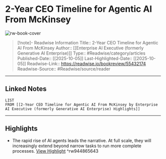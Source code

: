 # 2-Year CEO Timeline for Agentic AI From McKinsey

![rw-book-cover](https://readwise-assets.s3.amazonaws.com/static/images/article0.00998d930354.png)
<br>
>[!note]- Readwise Information
>Title:: 2-Year CEO Timeline for Agentic AI From McKinsey
>Author:: [[Enterprise AI Executive (formerly Generative AI Enterprise)]]
>Type:: #Readwise/category/articles
>Published-Date:: [[2025-10-05]]
>Last-Highlighted-Date:: [[2025-10-05]]
>Readwise-Link:: https://readwise.io/bookreview/55432174
>Readwise-Source:: #Readwise/source/reader
--- 

## Linked Notes
```dataview
LIST
FROM [[2-Year CEO Timeline for Agentic AI From McKinsey by Enterprise AI Executive (formerly Generative AI Enterprise) Highlights]]
```

---

## Highlights
- The rapid rise of AI agents leads the narrative. At full scale, they will increasingly extend beyond narrow tasks to run more complete processes. [View Highlight](https://readwise.io/open/944865643) ^rw944865643
